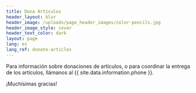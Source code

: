 ```yaml
---
title: Dona Artículos
header_layout: blur
header_image: /uploads/page_header_images/color-pencils.jpg
header_image_style: cover
header_text_color: dark
layout: page
lang: es
lang_ref: donate-articles
---
```

Para información sobre donaciones de artículos, o para coordinar la entrega de los artículos, llámanos al {{ site.data.information.phone }}.

¡Muchísimas gracias!
